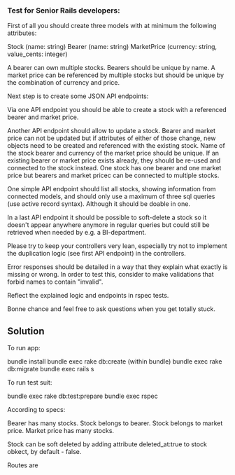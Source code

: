 ### Test for Senior Rails developers:

First of all you should create three models with at minimum the following attributes:

Stock (name: string)
Bearer (name: string)
MarketPrice (currency: string, value_cents: integer)

A bearer can own multiple stocks. Bearers should be unique by name. A market price can be referenced by multiple stocks but should be unique by the combination of currency and price.

Next step is to create some JSON API endpoints:

Via one API endpoint you should be able to create a stock with a referenced bearer and market price.

Another API endpoint should allow to update a stock. Bearer and market price can not be updated but if attributes of either of those change, new objects need to be created and referenced with the existing stock. Name of the stock bearer and currency of the market price should be unique. If an existing bearer or market price exists already, they should be re-used and connected to the stock instead. One stock has one bearer and one market price but bearers and market pricec can be connected to multiple stocks.

One simple API endpoint should list all stocks, showing information from connected models, and should only use a maximum of three sql queries (use active record syntax). Although it should be doable in one.

In a last API endpoint it should be possible to soft-delete a stock so it doesn't appear anywhere anymore in regular queries but could still be retrieved when needed by e.g. a BI-department.

Please try to keep your controllers very lean, especially try not to implement the duplication logic (see first API endpoint) in the controllers.

Error responses should be detailed in a way that they explain what exactly is missing or wrong. In order to test this, consider to make validations that forbid names to contain "invalid".

Reflect the explained logic and endpoints in rspec tests.

Bonne chance and feel free to ask questions when you get totally stuck.

## Solution

To run app:

bundle install
bundle exec rake db:create (within bundle)
bundle exec rake db:migrate
bundle exec rails s


To run test suit:

bundle exec rake db:test:prepare
bundle exec rspec

According to specs:

Bearer has many stocks.
Stock belongs to bearer.
Stock belongs to market price.
Market price has many stocks.

Stock can be soft deleted by adding attribute deleted_at:true to stock obkect, by default - false.

Routes are 